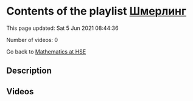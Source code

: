 # Contents of the playlist [Шмерлинг](https://www.youtube.com/playlist?list=PLq3E5oubNNoCOmM2JuY5VKY1cxWlB-b-6)

This page updated: Sat 5 Jun 2021 08:44:36

Number of videos: 0

Go back to [Mathematics at HSE](../README.md)

## Description



## Videos


